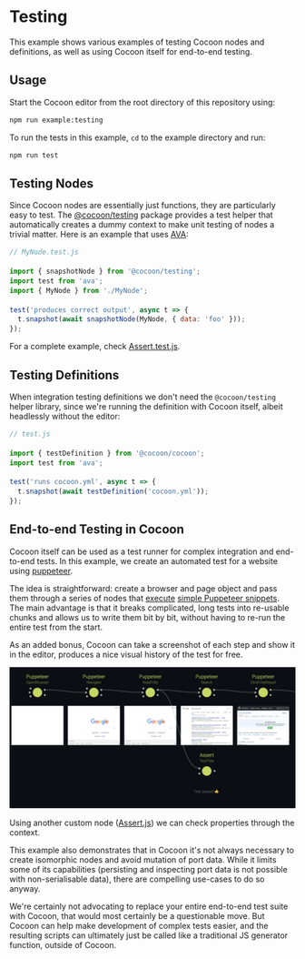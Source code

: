 # Testing

This example shows various examples of testing Cocoon nodes and definitions, as well as using Cocoon itself for end-to-end testing.

## Usage

Start the Cocoon editor from the root directory of this repository using:

```sh
npm run example:testing
```

To run the tests in this example, `cd` to the example directory and run:

```sh
npm run test
```

## Testing Nodes

Since Cocoon nodes are essentially just functions, they are particularly easy to test. The [@cocoon/testing](https://www.npmjs.com/package/@cocoon/testing) package provides a test helper that automatically creates a dummy context to make unit testing of nodes a trivial matter. Here is an example that uses [AVA](https://github.com/avajs/ava):

```js
// MyNode.test.js

import { snapshotNode } from '@cocoon/testing';
import test from 'ava';
import { MyNode } from './MyNode';

test('produces correct output', async t => {
  t.snapshot(await snapshotNode(MyNode, { data: 'foo' }));
});
```

For a complete example, check [Assert.test.js](nodes/Assert.test.js).

## Testing Definitions

When integration testing definitions we don't need the `@cocoon/testing` helper library, since we're running the definition with Cocoon itself, albeit headlessly without the editor:

```js
// test.js

import { testDefinition } from '@cocoon/cocoon';
import test from 'ava';

test('runs cocoon.yml', async t => {
  t.snapshot(await testDefinition('cocoon.yml'));
});
```

## End-to-end Testing in Cocoon

Cocoon itself can be used as a test runner for complex integration and end-to-end tests. In this example, we create an automated test for a website using [puppeteer](https://github.com/GoogleChrome/puppeteer).

The idea is straightforward: create a browser and page object and pass them through a series of nodes that [execute](nodes/Puppeteer.js) [simple Puppeteer snippets](puppeteer/create.js). The main advantage is that it breaks complicated, long tests into re-usable chunks and allows us to write them bit by bit, without having to re-run the entire test from the start.

As an added bonus, Cocoon can take a screenshot of each step and show it in the editor, produces a nice visual history of the test for free.

![](screenshot.png)

Using another custom node ([Assert.js](nodes/Assert.js)) we can check properties through the context.

This example also demonstrates that in Cocoon it's not always necessary to create isomorphic nodes and avoid mutation of port data. While it limits some of its capabilities (persisting and inspecting port data is not possible with non-serialisable data), there are compelling use-cases to do so anyway.

We're certainly not advocating to replace your entire end-to-end test suite with Cocoon, that would most certainly be a questionable move. But Cocoon can help make development of complex tests easier, and the resulting scripts can ultimately just be called like a traditional JS generator function, outside of Cocoon.
